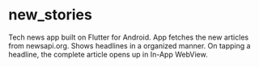# new_stories

Tech news app built on Flutter for Android.
App fetches the new articles from newsapi.org.
Shows headlines in a organized manner.
On tapping a headline, the complete article opens up in In-App WebView.

